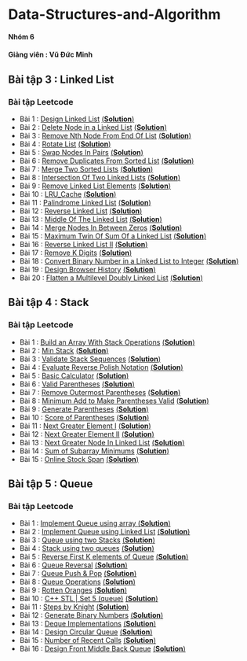 # Data-Structures-and-Algorithm
#### Nhóm 6 
#### Giảng viên : Vũ Đức Minh
## Bài tập 3 : Linked List
### Bài tập Leetcode
- Bài 1 : [Design Linked List](https://leetcode.com/problems/design-linked-list/) [(**Solution**)](https://github.com/luat2003/Data-Structures-and-Algorithm/blob/main/Design_Linked_List)
- Bài 2 : [Delete Node in a Linked List](https://leetcode.com/problems/delete-node-in-a-linked-list/) [(**Solution**)](https://github.com/luat2003/Data-Structures-and-Algorithm/blob/main/Delete_Node_In_A_Linked_List)
- Bài 3 : [Remove Nth Node From End Of List](https://leetcode.com/problems/remove-nth-node-from-end-of-list/) [(**Solution**)](https://github.com/luat2003/Data-Structures-and-Algorithm/blob/main/Remove_Nth_Node_From_End_of_List)
- Bài 4 : [Rotate List](https://leetcode.com/problems/rotate-list/) [(**Solution**)](https://github.com/luat2003/Data-Structures-and-Algorithm/blob/main/Rotate_List)
- Bài 5 : [Swap Nodes In Pairs](https://leetcode.com/problems/swap-nodes-in-pairs/) [(**Solution**)](https://github.com/luat2003/Data-Structures-and-Algorithm/blob/main/Swap_Nodes_in_Pairs)
- Bài 6 : [Remove Duplicates From Sorted List](https://leetcode.com/problems/remove-duplicates-from-sorted-list/) [(**Solution**)](https://github.com/luat2003/Data-Structures-and-Algorithm/blob/main/Remove_Duplicates_from_Sorted_List)
- Bài 7 : [Merge Two Sorted Lists](https://leetcode.com/problems/merge-two-sorted-lists/) [(**Solution**)](https://github.com/luat2003/Data-Structures-and-Algorithm/blob/main/Merge_Two_Sorted_Lists)
- Bài 8 : [Intersection Of Two Linked Lists](https://leetcode.com/problems/intersection-of-two-linked-lists/) [(**Solution**)](https://github.com/luat2003/Data-Structures-and-Algorithm/blob/main/Intersection_of_Two_Linked_Lists)
- Bài 9 : [Remove Linked List Elements](https://leetcode.com/problems/remove-linked-list-elements/) [(**Solution**)](https://github.com/luat2003/Data-Structures-and-Algorithm/blob/main/Remove_Linked_List_Elements)
- Bài 10 : [LRU_Cache](https://leetcode.com/problems/lru-cache/) [(**Solution**)](https://github.com/luat2003/Data-Structures-and-Algorithm/blob/main/LRU_Cache)
- Bài 11 : [Palindrome Linked List](https://leetcode.com/problems/palindrome-linked-list/) [(**Solution**)](https://github.com/luat2003/Data-Structures-and-Algorithm/blob/main/Palindrome_Linked_List)
- Bài 12 : [Reverse Linked List](https://leetcode.com/problems/reverse-linked-list/) [(**Solution**)](https://github.com/luat2003/Data-Structures-and-Algorithm/blob/main/Reverse_Linked_List)
- Bài 13 : [Middle Of The Linked List](https://leetcode.com/problems/middle-of-the-linked-list/) [(**Solution**)](https://github.com/luat2003/Data-Structures-and-Algorithm/blob/main/Middle_of_the_Linked_List)
- Bài 14 : [Merge Nodes In Between Zeros](https://leetcode.com/problems/merge-nodes-in-between-zeros/) [(**Solution**)](https://github.com/luat2003/Data-Structures-and-Algorithm/blob/main/Merge_Nodes_in_Between_Zeros)
- Bài 15 : [Maximum Twin Of Sum Of a Linked List](https://leetcode.com/problems/maximum-twin-sum-of-a-linked-list/) [(**Solution**)](https://github.com/luat2003/Data-Structures-and-Algorithm/blob/main/Maximum_Twin_Sum_of_a_Linked_List)
- Bài 16 : [Reverse Linked List II](https://leetcode.com/problems/reverse-linked-list-ii/) [(**Solution**)](https://github.com/luat2003/Data-Structures-and-Algorithm/blob/main/Reverse_Linked_List_II)
- Bài 17 : [Remove K Digits](https://leetcode.com/problems/remove-k-digits/) [(**Solution**)](https://github.com/luat2003/Data-Structures-and-Algorithm/blob/main/Remove_K_Digits)
- Bài 18 : [Convert Binary Number in a Linked List to Integer](https://leetcode.com/problems/convert-binary-number-in-a-linked-list-to-integer/) [(**Solution**)](https://github.com/luat2003/Data-Structures-and-Algorithm/blob/main/Convert_Binary_Number_in_a_Linked_List_to_Integer)
- Bài 19 : [Design Browser History](https://leetcode.com/problems/design-browser-history/) [(**Solution**)](https://github.com/luat2003/Data-Structures-and-Algorithm/blob/main/Design_Browser_History)
- Bài 20 : [Flatten a Multilevel Doubly Linked List](https://leetcode.com/problems/flatten-a-multilevel-doubly-linked-list/) [(**Solution**)](https://github.com/luat2003/Data-Structures-and-Algorithm/blob/main/Flatten_a_Multilevel_Doubly_Linked_List)

## Bài tập 4 : Stack
### Bài tập Leetcode
- Bài 1 : [Build an Array With Stack Operations](https://leetcode.com/problems/build-an-array-with-stack-operations/) [(**Solution**)](https://github.com/luat2003/Data-Structures-and-Algorithm/blob/main/Build_an_Array_With_Operations)
- Bài 2 : [Min Stack](https://leetcode.com/problems/min-stack/) [(**Solution**)](https://github.com/luat2003/Data-Structures-and-Algorithm/blob/main/Min_Stack)
- Bài 3 : [Validate Stack Sequences](https://leetcode.com/problems/validate-stack-sequences/) [(**Solution**)](https://github.com/luat2003/Data-Structures-and-Algorithm/blob/main/Validate_Stack_Sequences)
- Bài 4 : [Evaluate Reverse Polish Notation](https://leetcode.com/problems/evaluate-reverse-polish-notation/) [(**Solution**)](https://github.com/luat2003/Data-Structures-and-Algorithm/blob/main/Evaluate_Reverse_Polish_Notation)
- Bài 5 : [Basic Calculator](https://leetcode.com/problems/basic-calculator/) [(**Solution**)](https://github.com/luat2003/Data-Structures-and-Algorithm/blob/main/Basic_Calculator)
- Bài 6 : [Valid Parentheses](https://leetcode.com/problems/valid-parentheses/) [(**Solution**)](https://github.com/luat2003/Data-Structures-and-Algorithm/blob/main/Valid_Parentheses)
- Bài 7 : [Remove Outermost Parentheses](https://leetcode.com/problems/remove-outermost-parentheses/) [(**Solution**)](https://github.com/luat2003/Data-Structures-and-Algorithm/blob/main/Remove_Outermost_Parentheses)
- Bài 8 : [Minimum Add to Make Parentheses Valid](https://leetcode.com/problems/minimum-add-to-make-parentheses-valid/) [(**Solution**)](https://github.com/luat2003/Data-Structures-and-Algorithm/blob/main/Minimum_Add_to_Make_Parentheses_Valid)
- Bài 9 : [Generate Parentheses](https://leetcode.com/problems/generate-parentheses/) [(**Solution**)](https://github.com/luat2003/Data-Structures-and-Algorithm/blob/main/Generate_Parentheses)
- Bài 10 : [Score of Parentheses](https://leetcode.com/problems/score-of-parentheses/) [(**Solution**)](https://github.com/luat2003/Data-Structures-and-Algorithm/blob/main/Score_of_Parentheses)
- Bài 11 : [Next Greater Element I](https://leetcode.com/problems/next-greater-element-i/) [(**Solution**)](https://github.com/luat2003/Data-Structures-and-Algorithm/blob/main/Next_Greater_Element_I)
- Bài 12 : [Next Greater Element II](https://leetcode.com/problems/next-greater-element-ii/) [(**Solution**)](https://github.com/luat2003/Data-Structures-and-Algorithm/blob/main/Next_Greater_Element_II)
- Bài 13 : [Next Greater Node In Linked List](https://leetcode.com/problems/next-greater-node-in-linked-list/) [(**Solution**)](https://github.com/luat2003/Data-Structures-and-Algorithm/blob/main/Next_Greater_Node_In_Linked_List)
- Bài 14 : [Sum of Subarray Minimums](https://leetcode.com/problems/sum-of-subarray-minimums/) [(**Solution**)](https://github.com/luat2003/Data-Structures-and-Algorithm/blob/main/Sum_of_Subarray_Minimums)
- Bài 15 : [Online Stock Span](https://leetcode.com/problems/online-stock-span/) [(**Solution**)](https://github.com/luat2003/Data-Structures-and-Algorithm/blob/main/Online_Stock_Span)

## Bài tập 5 : Queue
### Bài tập Leetcode
- Bài 1 : [Implement Queue using array ](https://practice.geeksforgeeks.org/problems/implement-queue-using-array/1/) [(**Solution**)](https://github.com/luat2003/Data-Structures-and-Algorithm/blob/main/Build_an_Array_With_Operations)
- Bài 2 : [Implement Queue using Linked List](https://practice.geeksforgeeks.org/problems/implement-queue-using-linked-list/1/) [(**Solution**)](https://github.com/luat2003/Data-Structures-and-Algorithm/blob/main/Min_Stack)
- Bài 3 : [Queue using two Stacks](https://practice.geeksforgeeks.org/problems/queue-using-two-stacks/1/) [(**Solution**)](https://github.com/luat2003/Data-Structures-and-Algorithm/blob/main/Validate_Stack_Sequences)
- Bài 4 : [Stack using two queues](https://practice.geeksforgeeks.org/problems/stack-using-two-queues/0/) [(**Solution**)](https://github.com/luat2003/Data-Structures-and-Algorithm/blob/main/Evaluate_Reverse_Polish_Notation)
- Bài 5 : [Reverse First K elements of Queue](https://practice.geeksforgeeks.org/problems/reverse-first-k-elements-of-queue/1/) [(**Solution**)](https://github.com/luat2003/Data-Structures-and-Algorithm/blob/main/Basic_Calculator)
- Bài 6 : [Queue Reversal](https://practice.geeksforgeeks.org/problems/queue-reversal/1/) [(**Solution**)](https://github.com/luat2003/Data-Structures-and-Algorithm/blob/main/Valid_Parentheses)
- Bài 7 : [Queue Push & Pop](https://practice.geeksforgeeks.org/problems/queue-designer/1/) [(**Solution**)](https://github.com/luat2003/Data-Structures-and-Algorithm/blob/main/Remove_Outermost_Parentheses)
- Bài 8 : [Queue Operations](https://practice.geeksforgeeks.org/problems/queue-operations/1/) [(**Solution**)](https://github.com/luat2003/Data-Structures-and-Algorithm/blob/main/Minimum_Add_to_Make_Parentheses_Valid)
- Bài 9 : [Rotten Oranges](https://practice.geeksforgeeks.org/problems/rotten-oranges2536/1/) [(**Solution**)](https://github.com/luat2003/Data-Structures-and-Algorithm/blob/main/Generate_Parentheses)
- Bài 10 : [C++ STL | Set 5 (queue)](https://practice.geeksforgeeks.org/problems/c-stl-set-5-queue/1/) [(**Solution**)](https://github.com/luat2003/Data-Structures-and-Algorithm/blob/main/Score_of_Parentheses)
- Bài 11 : [Steps by Knight](https://practice.geeksforgeeks.org/problems/steps-by-knight5927/0/) [(**Solution**)](https://github.com/luat2003/Data-Structures-and-Algorithm/blob/main/Next_Greater_Element_I)
- Bài 12 : [Generate Binary Numbers](https://practice.geeksforgeeks.org/problems/generate-binary-numbers-1587115620/0/) [(**Solution**)](https://github.com/luat2003/Data-Structures-and-Algorithm/blob/main/Next_Greater_Element_II)
- Bài 13 : [Deque Implementations](https://practice.geeksforgeeks.org/problems/deque-implementations/1/) [(**Solution**)](https://github.com/luat2003/Data-Structures-and-Algorithm/blob/main/Next_Greater_Node_In_Linked_List)
- Bài 14 : [Design Circular Queue](https://leetcode.com/problems/design-circular-queue/) [(**Solution**)](https://github.com/luat2003/Data-Structures-and-Algorithm/blob/main/Sum_of_Subarray_Minimums)
- Bài 15 : [Number of Recent Calls](https://leetcode.com/problems/number-of-recent-calls/) [(**Solution**)](https://github.com/luat2003/Data-Structures-and-Algorithm/blob/main/Online_Stock_Span)
- Bài 16 : [Design Front Middle Back Queue](https://leetcode.com/problems/design-front-middle-back-queue/) [(**Solution**)](https://github.com/luat2003/Data-Structures-and-Algorithm/blob/main/Online_Stock_Span)

